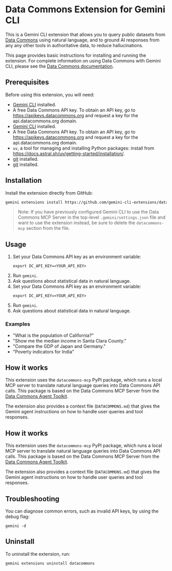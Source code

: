 # Data Commons Extension for Gemini CLI

This is a Gemini CLI extension that allows you to query public datasets from [Data Commons](https://datacommons.org/) using natural language, and to ground AI responses from any any other tools in authoritative data, to reduce hallucinations.

This page provides basic instructions for installing and running the extension. For complete information on using Data Commons with Gemini CLI, please see the [Data Commons documentation](https://docs.datacommons.org/mcp).

## Prerequisites

Before using this extension, you will need:

-  [Gemini CLI](https://geminicli.com/docs/get-started/) installed.
-   A free Data Commons API key. To obtain an API key, go to https://apikeys.datacommons.org and request a key for the api.datacommons.org domain. 
-  [Gemini CLI](https://geminicli.com/docs/get-started/) installed.
-   A free Data Commons API key. To obtain an API key, go to https://apikeys.datacommons.org and request a key for the api.datacommons.org domain. 
-   `uv`, a tool for managing and installing Python packages: install from https://docs.astral.sh/uv/getting-started/installation/. 
-  [git](https://git-scm.com/) installed.
-  [git](https://git-scm.com/) installed.

## Installation

Install the extension directly from GitHub:
```sh
gemini extensions install https://github.com/gemini-cli-extensions/datacommons
```
> Note: If you have previously configured Gemini CLI to use the Data Commons MCP Server in the top-level `.gemini/settings.json` file and want to use the extension instead, be sure to delete the `datacommons-mcp` section from the file.

## Usage

1. Set your Data Commons API key as an environment variable:
   ```
   export DC_API_KEY=<YOUR_API_KEY>
   ```
2. Run `gemini`. 
3. Ask questions about statistical data in natural language. 
1. Set your Data Commons API key as an environment variable:
   ```
   export DC_API_KEY=<YOUR_API_KEY>
   ```
2. Run `gemini`. 
3. Ask questions about statistical data in natural language. 

### Examples

*   "What is the population of California?"
*   "Show me the median income in Santa Clara County."
*   "Compare the GDP of Japan and Germany."
*   "Poverty indicators for India"

## How it works

This extension uses the `datacommons-mcp` PyPI package, which runs a local MCP server to translate natural language queries into Data Commons API calls. This package is based on the Data Commons MCP Server from the [Data Commons Agent Toolkit](https://github.com/datacommonsorg/agent-toolkit/tree/main/packages/datacommons-mcp).

The extension also provides a context file (`DATACOMMONS.md`) that gives the Gemini agent instructions on how to handle user queries and tool responses.

## How it works

This extension uses the `datacommons-mcp` PyPI package, which runs a local MCP server to translate natural language queries into Data Commons API calls. This package is based on the Data Commons MCP Server from the [Data Commons Agent Toolkit](https://github.com/datacommonsorg/agent-toolkit/tree/main/packages/datacommons-mcp).

The extension also provides a context file (`DATACOMMONS.md`) that gives the Gemini agent instructions on how to handle user queries and tool responses.

## Troubleshooting

You can diagnose common errors, such as invalid API keys, by using the debug flag:
```
gemini -d
```

## Uninstall

To uninstall the extension, run:
```
gemini extensions uninstall datacommons
```

